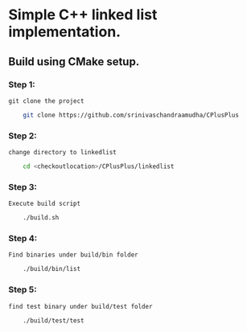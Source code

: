 # Simple C++ linked list implementation. 

## Build using CMake setup.
            
### Step 1:
	git clone the project
```sh
	git clone https://github.com/srinivaschandraamudha/CPlusPlus
```
### Step 2:
	change directory to linkedlist
```sh
	cd <checkoutlocation>/CPlusPlus/linkedlist
```
### Step 3:
	Execute build script
```sh
	./build.sh	
```
### Step 4:
	Find binaries under build/bin folder
```sh
	./build/bin/list
```
### Step 5:
	find test binary under build/test folder
```sh
	./build/test/test	
``` 
